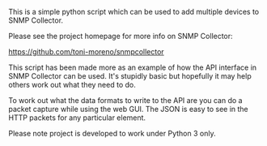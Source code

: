 

This is a simple python script which can be used to add multiple devices to SNMP Collector.

Please see the project homepage for more info on SNMP Collector:

https://github.com/toni-moreno/snmpcollector


This script has been made more as an example of how the API interface in SNMP Collector can be used.  It's stupidly basic but hopefully it may help others work out what they need to do.

To work out what the data formats to write to the API are you can do a packet capture while using the web GUI.  The JSON is easy to see in the HTTP packets for any particular element.

Please note project is developed to work under Python 3 only.
